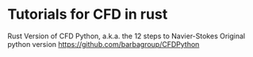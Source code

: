 # Tutorials for CFD in rust
Rust Version of CFD Python, a.k.a. the 12 steps to Navier-Stokes
Original python version https://github.com/barbagroup/CFDPython
